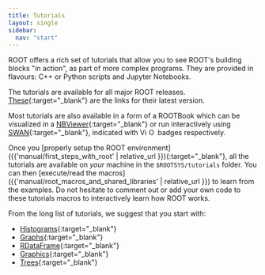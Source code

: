 ```yaml
---
title: Tutorials
layout: single
sidebar:
  nav: "start"
---
```


ROOT offers a rich set of tutorials that allow you to see ROOT's building blocks "in action",
as part of more complex programs. They are provided in flavours: C++ or Python scripts
and Jupyter Notebooks.

The tutorials are available for all major ROOT releases.
[These](https://root.cern/doc/master/group__Tutorials.html){:target="_blank"} are the links for their
latest version. 

Most tutorials are also available in a form of a ROOTBook which can
be visualized in a [NBViewer](https://nbviewer.jupyter.org/){:target="_blank"} or run interactively using
[SWAN](https://swan.web.cern.ch){:target="_blank"}, indicated with 
<img src="https://root.cern/doc/master/notebook.gif" alt="View in nbviewer" style="height:1em">
<img src="https://swanserver.web.cern.ch/swanserver/images/badge_swan_white_150.png" alt="Open in SWAN" style="height:1em"> badges respectively. 

Once you [properly setup the ROOT environment]({{'manual/first_steps_with_root' | relative_url }}){:target="_blank"},
all the tutorials are available on *your* machine in the `$ROOTSYS/tutorials` folder.
You can then [execute/read the macros]({{'manual/root_macros_and_shared_libraries' | relative_url }}) 
to learn from the examples. Do not hesitate to comment out or add your own code to these tutorials
macros to interactively learn how ROOT works.

From the long list of tutorials, we suggest that you start with:
* [Histograms](https://root.cern/doc/master/group__tutorial__hist.html){:target="_blank"}
* [Graphs](https://root.cern/doc/master/group__tutorial__graphs.html){:target="_blank"}
* [RDataFrame](https://root.cern/doc/master/group__tutorial__dataframe.html){:target="_blank"}
* [Graphics](https://root.cern/doc/master/group__tutorial__graphics.html){:target="_blank"}
* [Trees](https://root.cern/doc/master/group__tutorial__tree.html){:target="_blank"}
